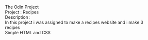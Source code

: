 The Odin Project </br>
Project : Recipes </br>
Description : </br>
In this project i was assigned to make a recipes website and i make 3 recipes </br>
Simple HTML and CSS </br>
